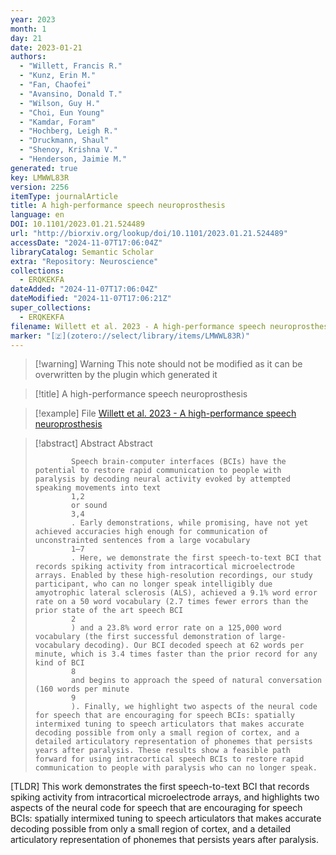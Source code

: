 ```yaml
---
year: 2023
month: 1
day: 21
date: 2023-01-21
authors:
  - "Willett, Francis R."
  - "Kunz, Erin M."
  - "Fan, Chaofei"
  - "Avansino, Donald T."
  - "Wilson, Guy H."
  - "Choi, Eun Young"
  - "Kamdar, Foram"
  - "Hochberg, Leigh R."
  - "Druckmann, Shaul"
  - "Shenoy, Krishna V."
  - "Henderson, Jaimie M."
generated: true
key: LMWWL83R
version: 2256
itemType: journalArticle
title: A high-performance speech neuroprosthesis
language: en
DOI: 10.1101/2023.01.21.524489
url: "http://biorxiv.org/lookup/doi/10.1101/2023.01.21.524489"
accessDate: "2024-11-07T17:06:04Z"
libraryCatalog: Semantic Scholar
extra: "Repository: Neuroscience"
collections:
  - ERQKEKFA
dateAdded: "2024-11-07T17:06:04Z"
dateModified: "2024-11-07T17:06:21Z"
super_collections:
  - ERQKEKFA
filename: Willett et al. 2023 - A high-performance speech neuroprosthesis
marker: "[🇿](zotero://select/library/items/LMWWL83R)"
---
```


>[!warning] Warning
> This note should not be modified as it can be overwritten by the plugin which generated it

> [!title] A high-performance speech neuroprosthesis

> [!example] File
> [Willett et al. 2023 - A high-performance speech neuroprosthesis](Willett%20et%20al.%202023%20-%20A%20high-performance%20speech%20neuroprosthesis.pdf)

> [!abstract] Abstract
> Abstract
>           
>             Speech brain-computer interfaces (BCIs) have the potential to restore rapid communication to people with paralysis by decoding neural activity evoked by attempted speaking movements into text
>             1,2
>             or sound
>             3,4
>             . Early demonstrations, while promising, have not yet achieved accuracies high enough for communication of unconstrainted sentences from a large vocabulary
>             1–7
>             . Here, we demonstrate the first speech-to-text BCI that records spiking activity from intracortical microelectrode arrays. Enabled by these high-resolution recordings, our study participant, who can no longer speak intelligibly due amyotrophic lateral sclerosis (ALS), achieved a 9.1% word error rate on a 50 word vocabulary (2.7 times fewer errors than the prior state of the art speech BCI
>             2
>             ) and a 23.8% word error rate on a 125,000 word vocabulary (the first successful demonstration of large-vocabulary decoding). Our BCI decoded speech at 62 words per minute, which is 3.4 times faster than the prior record for any kind of BCI
>             8
>             and begins to approach the speed of natural conversation (160 words per minute
>             9
>             ). Finally, we highlight two aspects of the neural code for speech that are encouraging for speech BCIs: spatially intermixed tuning to speech articulators that makes accurate decoding possible from only a small region of cortex, and a detailed articulatory representation of phonemes that persists years after paralysis. These results show a feasible path forward for using intracortical speech BCIs to restore rapid communication to people with paralysis who can no longer speak.

[TLDR] This work demonstrates the first speech-to-text BCI that records spiking activity from intracortical microelectrode arrays, and highlights two aspects of the neural code for speech that are encouraging for speech BCIs: spatially intermixed tuning to speech articulators that makes accurate decoding possible from only a small region of cortex, and a detailed articulatory representation of phonemes that persists years after paralysis.

